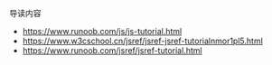 导读内容
- https://www.runoob.com/js/js-tutorial.html
- https://www.w3cschool.cn/jsref/jsref-jsref-tutorialnmor1pl5.html
- https://www.runoob.com/jsref/jsref-tutorial.html